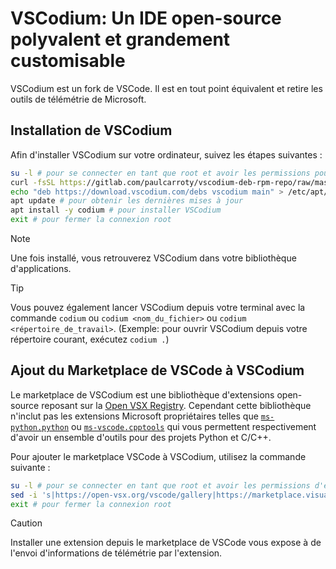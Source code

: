 # VSCodium: Un IDE open-source polyvalent et grandement customisable

VSCodium est un fork de VSCode. Il est en tout point équivalent et retire les outils de télémétrie de Microsoft.

## Installation de VSCodium

Afin d'installer VSCodium sur votre ordinateur, suivez les étapes suivantes :

```bash
su -l # pour se connecter en tant que root et avoir les permissions pour utiliser APT
curl -fsSL https://gitlab.com/paulcarroty/vscodium-deb-rpm-repo/raw/master/pub.gpg | gpg --dearmor -o /etc/apt/trusted.gpg.d/vscodium.gpg # pour ajouter la clé de distribution de VSCodium à APT
echo "deb https://download.vscodium.com/debs vscodium main" > /etc/apt/sources.list.d/vscodium.list # pour ajouter le depot de VSCodium à APT
apt update # pour obtenir les dernières mises à jour
apt install -y codium # pour installer VSCodium
exit # pour fermer la connexion root
```

> [!NOTE]
> Une fois installé, vous retrouverez VSCodium dans votre bibliothèque d'applications.

> [!TIP]
> Vous pouvez également lancer VSCodium depuis votre terminal avec la commande `codium` ou `codium <nom_du_fichier>` ou `codium <répertoire_de_travail>`. (Exemple: pour ouvrir VSCodium depuis votre répertoire courant, exécutez `codium .`)

## Ajout du Marketplace de VSCode à VSCodium

Le marketplace de VSCodium est une bibliothèque d'extensions open-source reposant sur la [Open VSX Registry](https://open-vsx.org/). Cependant cette bibliothèque n'inclut pas les extensions Microsoft propriétaires telles que [`ms-python.python`](https://marketplace.visualstudio.com/items?itemName=ms-python.python) ou [`ms-vscode.cpptools`](https://marketplace.visualstudio.com/items?itemName=ms-vscode.cpptools) qui vous permettent respectivement d'avoir un ensemble d'outils pour des projets Python et C/C++.

Pour ajouter le marketplace VSCode à VSCodium, utilisez la commande suivante :

```bash
su -l # pour se connecter en tant que root et avoir les permissions d'écrire dans un fichier système
sed -i 's|https://open-vsx.org/vscode/gallery|https://marketplace.visualstudio.com/_apis/public/gallery|g; s|https://open-vsx.org/vscode/item|https://marketplace.visualstudio.com/items|g' /usr/share/codium/resources/app/product.json
exit # pour fermer la connexion root
```

> [!CAUTION]
> Installer une extension depuis le marketplace de VSCode vous expose à de l'envoi d'informations de télémétrie par l'extension.

